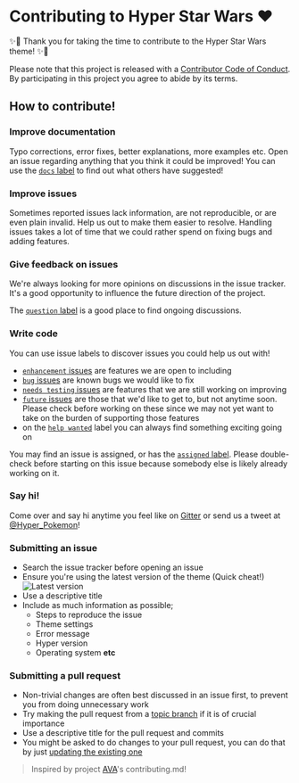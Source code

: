 # Contributing to Hyper Star Wars ❤

✨🎉 Thank you for taking the time to contribute to the Hyper Star Wars theme! ✨🎉

Please note that this project is released with a [Contributor Code of Conduct](code-of-conduct.md). By participating in this project you agree to abide by its terms.

## How to contribute!

### Improve documentation

Typo corrections, error fixes, better explanations, more examples etc. Open an issue regarding anything that you think it could be improved! You can use the [`docs` label](https://github.com/champloohq/hyper-star-wars/labels/docs) to find out what others have suggested!

### Improve issues

Sometimes reported issues lack information, are not reproducible, or are even plain invalid. Help us out to make them easier to resolve. Handling issues takes a lot of time that we could rather spend on fixing bugs and adding features.

### Give feedback on issues

We're always looking for more opinions on discussions in the issue tracker. It's a good opportunity to influence the future direction of the project.

The [`question` label](https://github.com/champloohq/hyper-star-wars/labels/question) is a good place to find ongoing discussions.

### Write code

You can use issue labels to discover issues you could help us out with!

- [`enhancement` issues](https://github.com/champloohq/hyper-star-wars/labels/enhancement) are features we are open to including
- [`bug` issues](https://github.com/champloohq/hyper-star-wars/labels/bug) are known bugs we would like to fix
- [`needs testing` issues](https://github.com/champloohq/hyper-star-wars/labels/needs%20testing) are features that we are still working on improving
- [`future` issues](https://github.com/hyper-pokemon/compilers/labels/future) are those that we'd like to get to, but not anytime soon. Please check before working on these since we may not yet want to take on the burden of supporting those features
- on the [`help wanted`](https://github.com/champloohq/hyper-star-wars/labels/help-wanted) label you can always find something exciting going on

You may find an issue is assigned, or has the [`assigned` label](https://github.com/champloohq/hyper-star-wars/labels/assigned). Please double-check before starting on this issue because somebody else is likely already working on it.

### Say hi!

Come over and say hi anytime you feel like on [Gitter](https://gitter.im/hyper-pokemon/Lobby) or send us a tweet at [@Hyper_Pokemon](https://twitter.com/champloohq)!

### Submitting an issue

- Search the issue tracker before opening an issue
- Ensure you're using the latest version of the theme (Quick cheat!) ![Latest version](https://badge.fury.io/gh/champloohq%2Fhyper-star-wars.svg)
- Use a descriptive title
- Include as much information as possible;
  - Steps to reproduce the issue
  - Theme settings
  - Error message
  - Hyper version
  - Operating system **etc**

### Submitting a pull request

- Non-trivial changes are often best discussed in an issue first, to prevent you from doing unnecessary work
- Try making the pull request from a [topic branch](https://github.com/dchelimsky/rspec/wiki/Topic-Branches) if it is of crucial importance
- Use a descriptive title for the pull request and commits
- You might be asked to do changes to your pull request, you can do that by just [updating the existing one](https://github.com/RichardLitt/docs/blob/master/amending-a-commit-guide.md)

> Inspired by project [AVA](https://github.com/avajs/ava/blob/master/contributing.md)'s contributing.md!
